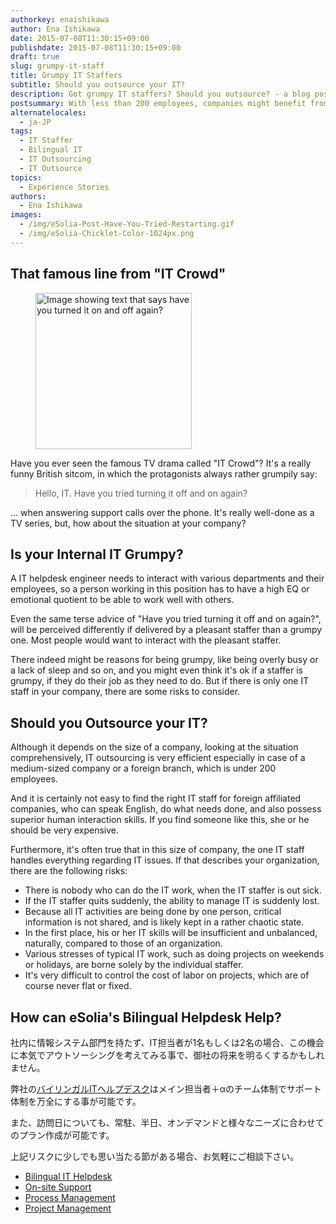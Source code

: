 ```yaml
---
authorkey: enaishikawa
author: Ena Ishikawa
date: 2015-07-08T11:30:15+09:00
publishdate: 2015-07-08T11:30:15+09:00
draft: true
slug: grumpy-it-staff
title: Grumpy IT Staffers
subtitle: Should you outsource your IT?
description: Got grumpy IT staffers? Should you outsource? - a blog post on eSolia.pro from eSolia Inc.
postsummary: With less than 200 employees, companies might benefit from outsourcing their IT operations to an expert team like eSolia.
alternatelocales:
  - ja-JP
tags:
  - IT Staffer
  - Bilingual IT
  - IT Outsourcing
  - IT Outsource
topics:
  - Experience Stories
authors:
  - Ena Ishikawa
images:
  - /img/eSolia-Post-Have-You-Tried-Restarting.gif
  - /img/eSolia-Chicklet-Color-1024px.png
---
```


## That famous line from "IT Crowd"

<figure class="image-container">
<img class="materialboxed right responsive-img z-depth-2" data-caption="Famous like from IT crowd" width="250" src="/img/eSolia-Post-Have-You-Tried-Restarting.gif" alt="Image showing text that says have you turned it on and off again?">
</figure>

Have you ever seen the famous TV drama called "IT Crowd"? It's a really funny British sitcom, in which the protagonists always rather grumpily say:

> Hello, IT. Have you tried turning it off and on again?

... when answering support calls over the phone. It's really well-done as a TV series, but, how about the situation at your company?

## Is your Internal IT Grumpy?

A IT helpdesk engineer needs to interact with various departments and their employees, so a person working in this position has to have a high EQ or emotional quotient to be able to work well with others.

Even the same terse advice of "Have you tried turning it off and on again?", will be perceived differently if delivered by a pleasant staffer than a grumpy one. Most people would want to interact with the pleasant staffer.

There indeed might be reasons for being grumpy, like being overly busy or a lack of sleep and so on, and you might even think it's ok if a staffer is grumpy, if they do their job as they need to do. But if there is only one IT staff in your company, there are some risks to consider.

## Should you Outsource your IT?

Although it depends on the size of a company, looking at the situation comprehensively, IT outsourcing is very efficient especially in case of a medium-sized company or a foreign branch, which is under 200 employees.

And it is certainly not easy to find the right IT staff for foreign affiliated companies, who can speak English, do what needs done, and also possess superior human interaction skills. If you find someone like this, she or he should be very expensive.

Furthermore, it's often true that in this size of company, the one IT staff handles everything regarding IT issues. If that describes your organization, there are the following risks:

* There is nobody who can do the IT work, when the IT staffer is out sick.
* If the IT staffer quits suddenly, the ability to manage IT is suddenly lost.
* Because all IT activities are being done by one person, critical information is not shared, and is likely kept in a rather chaotic state.
* In the first place, his or her IT skills will be insufficient and unbalanced, naturally, compared to those of an organization.
* Various stresses of typical IT work, such as doing projects on weekends or holidays, are borne solely by the individual staffer.
* It's very difficult to control the cost of labor on projects, which are of course never flat or fixed.

## How can eSolia's Bilingual Helpdesk Help?

社内に情報システム部門を持たず、IT担当者が1名もしくは2名の場合、この機会に本気でアウトソーシングを考えてみる事で、御社の将来を明るくするかもしれません。

弊社の[バイリンガルITヘルプデスク](http://esolia.co.jp/helpdesk/)はメイン担当者＋αのチーム体制でサポート体制を万全にする事が可能です。

また、訪問日についても、常駐、半日、オンデマンドと様々なニーズに合わせてのプラン作成が可能です。

上記リスクに少しでも思い当たる節がある場合、お気軽にご相談下さい。

* [Bilingual IT Helpdesk](http://esolia.co.jp/helpdesk/)
* [On-site Support](http://esolia.co.jp/on-site/)
* [Process Management](http://esolia.co.jp/process/)
* [Project Management](http://esolia.co.jp/project-management/)
